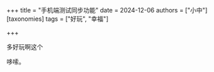 +++
title = "手机端测试同步功能"
date = 2024-12-06
authors = ["小中"]
[taxonomies]
tags = ["好玩", "幸福"]

+++

多好玩啊这个

哆嗦。
